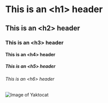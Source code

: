 # This is an \<h1\> header
## This is an \<h2\> header
### This is an \<h3\> header
#### This is an \<h4\> header
##### This is an \<h5\> header
###### This is an \<h6\> header

![Image of Yaktocat](https://octodex.github.com/images/yaktocat.png)
